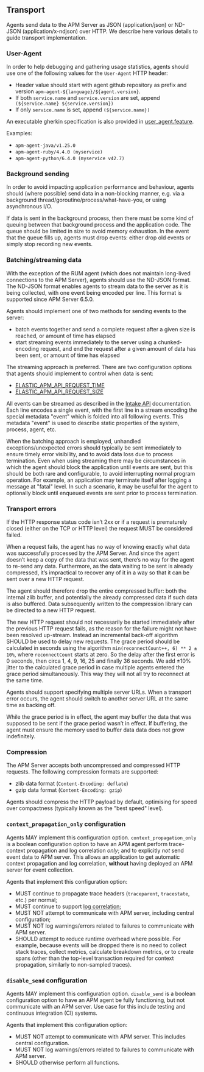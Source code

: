 ## Transport

Agents send data to the APM Server as JSON (application/json) or ND-JSON (application/x-ndjson) over HTTP. We describe here various details to guide transport implementation.

### User-Agent

In order to help debugging and gathering usage statistics, agents should use one of the following values for the `User-Agent` HTTP header:

- Header value should start with agent github repository as prefix and version `apm-agent-${language}/${agent.version}`.
- If both `service.name` and `service.version` are set, append ` (${service.name} ${service.version})`
- If only `service.name` is set, append `(${service.name})`

An executable gherkin specification is also provided in [user_agent.feature](../../tests/agents/gherkin-specs/user_agent.feature).

Examples:
- `apm-agent-java/v1.25.0`
- `apm-agent-ruby/4.4.0 (myservice)`
- `apm-agent-python/6.4.0 (myservice v42.7)`

### Background sending

In order to avoid impacting application performance and behaviour, agents should (where possible) send data in a non-blocking manner, e.g. via a background thread/goroutine/process/what-have-you, or using asynchronous I/O.

If data is sent in the background process, then there must be some kind of queuing between that background process and the application code. The queue should be limited in size to avoid memory exhaustion. In the event that the queue fills up, agents must drop events: either drop old events or simply stop recording new events.

### Batching/streaming data

With the exception of the RUM agent (which does not maintain long-lived connections to the APM Server), agents should use the ND-JSON format. The ND-JSON format enables agents to stream data to the server as it is being collected, with one event being encoded per line. This format is supported since APM Server 6.5.0.

Agents should implement one of two methods for sending events to the server:

 - batch events together and send a complete request after a given size is reached, or amount of time has elapsed
 - start streaming events immediately to the server using a chunked-encoding request, and end the request after a given amount of data has been sent, or amount of time has elapsed

The streaming approach is preferred. There are two configuration options that agents should implement to control when data is sent:

 - [ELASTIC_APM_API_REQUEST_TIME](https://www.elastic.co/guide/en/apm/agent/python/current/configuration.html#config-api-request-time)
 - [ELASTIC_APM_API_REQUEST_SIZE](https://www.elastic.co/guide/en/apm/agent/python/current/configuration.html#config-api-request-size)

All events can be streamed as described in the [Intake API](https://www.elastic.co/guide/en/apm/server/current/intake-api.html) documentation. Each line encodes a single event, with the first line in a stream encoding the special metadata "event" which is folded into all following events. This metadata "event" is used to describe static properties of the system, process, agent, etc.

When the batching approach is employed, unhandled exceptions/unexpected errors should typically be sent immediately to ensure timely error visibility, and to avoid data loss due to process termination. Even when using streaming there may be circumstances in which the agent should block the application until events are sent, but this should be both rare and configurable, to avoid interrupting normal program operation. For example, an application may terminate itself after logging a message at "fatal" level. In such a scenario, it may be useful for the agent to optionally block until enqueued events are sent prior to process termination.

### Transport errors

If the HTTP response status code isn’t 2xx or if a request is prematurely closed (either on the TCP or HTTP level) the request MUST be considered failed.

When a request fails, the agent has no way of knowing exactly what data was successfully processed by the APM Server. And since the agent doesn’t keep a copy of the data that was sent, there’s no way for the agent to re-send any data. Furthermore, as the data waiting to be sent is already compressed, it’s impractical to recover any of it in a way so that it can be sent over a new HTTP request.

The agent should therefore drop the entire compressed buffer: both the internal zlib buffer, and potentially the already compressed data if such data is also buffered. Data subsequently written to the compression library can be directed to a new HTTP request.

The new HTTP request should not necessarily be started immediately after the previous HTTP request fails, as the reason for the failure might not have been resolved up-stream. Instead an incremental back-off algorithm SHOULD be used to delay new requests. The grace period should be calculated in seconds using the algorithm `min(reconnectCount++, 6) ** 2 ± 10%`, where `reconnectCount` starts at zero. So the delay after the first error is 0 seconds, then circa 1, 4, 9, 16, 25 and finally 36 seconds. We add ±10% jitter to the calculated grace period in case multiple agents entered the grace period simultaneously. This way they will not all try to reconnect at the same time.

Agents should support specifying multiple server URLs. When a transport error occurs, the agent should switch to another server URL at the same time as backing off.

While the grace period is in effect, the agent may buffer the data that was supposed to be sent if the grace period wasn’t in effect. If buffering, the agent must ensure the memory used to buffer data data does not grow indefinitely.

### Compression

The APM Server accepts both uncompressed and compressed HTTP requests. The following compression formats are supported:

- zlib data format (`Content-Encoding: deflate`)
- gzip data format (`Content-Encoding: gzip`)

Agents should compress the HTTP payload by default, optimising for speed over compactness (typically known as the "best speed" level).

### `context_propagation_only` configuration

Agents MAY implement this configuration option.
`context_propagation_only` is a boolean configuration option to have an APM
agent perform trace-context propagation and log correlation *only*; and to
explicitly *not* send event data to APM server. This allows an application to
get automatic context propagation and log correlation, **without** having
deployed an APM server for event collection.

Agents that implement this configuration option:

- MUST continue to propagate trace headers (`traceparent`, `tracestate`, etc.)
  per normal;
- MUST continue to support [log correlation](./log-correlation.md);
- MUST NOT attempt to communicate with APM server, including central configuration;
- MUST NOT log warnings/errors related to failures to communicate with APM server.
- SHOULD attempt to reduce runtime overhead where possible. For example,
  because events will be dropped there is no need to collect stack traces,
  collect metrics, calculate breakdown metrics, or to create spans (other than
  the top-level transaction required for context propagation, similarly to non-sampled traces).

### `disable_send` configuration

Agents MAY implement this configuration option.
`disable_send` is a boolean configuration option to have an APM agent be fully
functioning, but not communicate with an APM server. Use case for this include
testing and continuous integration (CI) systems.

Agents that implement this configuration option:

- MUST NOT attempt to communicate with APM server. This includes central configuration.
- MUST NOT log warnings/errors related to failures to communicate with APM server.
- SHOULD otherwise perform all functions.


